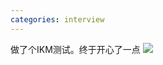 ```yaml
---
categories: interview
---
```

做了个IKM测试。终于开心了一点
![](https://img2020.cnblogs.com/blog/23777/202008/23777-20200815145025856-529791875.png)
